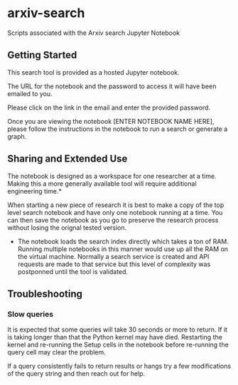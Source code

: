 # arxiv-search
Scripts associated with the Arxiv search Jupyter Notebook

## Getting Started

This search tool is provided as a hosted Jupyter notebook.

The URL for the notebook and the password to access it will have been emailed to you.

Please click on the link in the email and enter the provided password.

Once you are viewing the notebook [ENTER NOTEBOOK NAME HERE], please follow the instructions
in the notebook to run a search or generate a graph.

## Sharing and Extended Use

The notebook is designed as a workspace for one researcher at a time. Making this a
more generally available tool will require additional engineering time.*

When starting a new piece of research it is best to make a copy of the top level search
notebook and have only one notebook running at a time. You can then save the notebook
as you go to preserve the research process without losing the orignal tested version.

* The notebook loads the search index directly which takes a ton of RAM. Running
multiple notebooks in this manner would use up all the RAM on the virtual machine.
Normally a search service is created and API requests are made to that service but
this level of complexity was postponned until the tool is validated.

## Troubleshooting

### Slow queries

It is expected that some queries will take 30 seconds or more to return. If it is
taking longer than that the Python kernel may have died. Restarting the kernel
and re-running the Setup cells in the notebook before re-running the query cell
may clear the problem. 

If a query consistently fails to return results or hangs try a few modifications
of the query string and then reach out for help.
